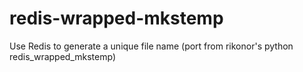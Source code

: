 # redis-wrapped-mkstemp
Use Redis to generate a unique file name (port from rikonor's python redis_wrapped_mkstemp)

